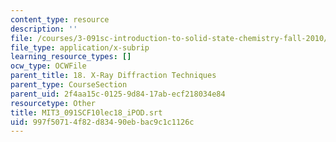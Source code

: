 ```yaml
---
content_type: resource
description: ''
file: /courses/3-091sc-introduction-to-solid-state-chemistry-fall-2010/997f50714f82d83490ebbac9c1c1126c_MIT3_091SCF10lec18_iPOD.srt
file_type: application/x-subrip
learning_resource_types: []
ocw_type: OCWFile
parent_title: 18. X-Ray Diffraction Techniques
parent_type: CourseSection
parent_uid: 2f4aa15c-0125-9d84-17ab-ecf218034e84
resourcetype: Other
title: MIT3_091SCF10lec18_iPOD.srt
uid: 997f5071-4f82-d834-90eb-bac9c1c1126c
---
```

